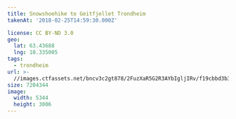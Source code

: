 ```yaml
---
title: Snowshoehike to Geitfjellet Trondheim
takenAt: '2018-02-25T14:59:30.000Z'

license: CC BY-ND 3.0
geo:
  lat: 63.43688
  lng: 10.335005
tags:
  - trondheim
url: >-
  //images.ctfassets.net/bncv3c2gt878/2FuzXaR5G2R3AYbIgljIRv/f19cbbd3b348e2eb4cdad4fc7ed79b82/snowshoehike-to-geitfjellet-trondheim_39770279654_o
size: 7204344
image:
  width: 5344
  height: 3006
---
```

